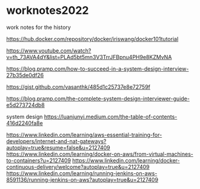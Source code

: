 # worknotes2022
work notes for the history

  

https://hub.docker.com/repository/docker/iriswang/docker101tutorial



https://www.youtube.com/watch?v=th_73AVA4dY&list=PLAd5bt5mn3V3TrrJFBpnu4PH9e8KZMvNA


https://blog.pramp.com/how-to-succeed-in-a-system-design-interview-27b35de0df26


https://gist.github.com/vasanthk/485d1c25737e8e72759f


https://blog.pramp.com/the-complete-system-design-interviewer-guide-e5d273724db8

 

system design https://luanjunyi.medium.com/the-table-of-contents-416d2240fa8e


https://www.linkedin.com/learning/aws-essential-training-for-developers/internet-and-nat-gateways?autoplay=true&resume=false&u=2127409
https://www.linkedin.com/learning/docker-on-aws/from-virtual-machines-to-containers?u=2127409
https://www.linkedin.com/learning/docker-continuous-delivery/welcome?autoplay=true&u=2127409
https://www.linkedin.com/learning/running-jenkins-on-aws-8591136/running-jenkins-on-aws?autoplay=true&u=2127409



